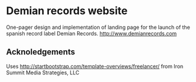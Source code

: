 # Demian records website

One-pager design and implementation of landing page for the launch of the spanish record label Demian Records. http://www.demianrecords.com

## Acknoledgements

Uses http://startbootstrap.com/template-overviews/freelancer/ from Iron Summit Media Strategies, LLC

